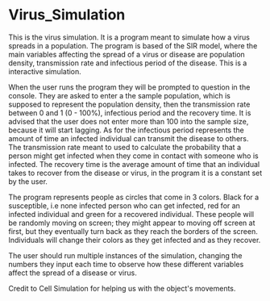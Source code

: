 # Virus_Simulation

  This is the virus simulation. It is a program meant to simulate how a virus spreads in a population. The program is based of the SIR model, where the main variables affecting the spread of a virus or disease are population density, transmission rate and infectious period of the disease. This is a interactive simulation. 

  When the user runs the program they will be prompted to question in the console. They are asked to enter a the sample population, which is supposed to represent the population density, then the transmission rate between 0 and 1 (0 - 100%), infectious period and the recovery time. It is advised that the user does not enter more than 100 into the sample size, because it will start lagging. As for the infectious period represents the amount of time an infected individual can transmit the disease to others. The transmission rate meant to used to calculate the probability that a person might get infected when they come in contact with someone who is infected. The recovery time is the average amount of time that an individual takes to recover from the disease or virus, in the program it is a constant set by the user. 

  The program represents people as circles that come in 3 colors. Black for a susceptible, i.e none infected person who can get infected, red for an infected individual and green for a recovered individual. These people will be randomly moving on screen; they might appear to moving off screen at first, but they eventually turn back as they reach the borders of the screen. Individuals will change their colors as they get infected and as they recover. 

  The user should run multiple instances of the simulation, changing the numbers they input each time to observe how these different variables affect the spread of a disease or virus. 

Credit to Cell Simulation for helping us with the object's movements.
